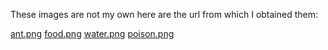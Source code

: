These images are not my own here are the url from which I obtained them:

[ant.png](https://image.freepik.com/free-icon/ant_318-63041.jpg)
[food.png](http://animalia-life.club/other/bee-logo-png.html)
[water.png](http://moziru.com/images/puddle-clipart-liquid-water-17.png)
[poison.png](https://www.rigshospitalet.dk/english/patient-information/Emergency-Medical-Services/Pages/Poison-Control-Hotline.aspx)
